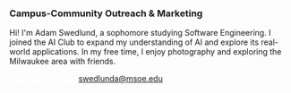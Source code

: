 ### Campus-Community Outreach & Marketing

Hi! I'm Adam Swedlund, a sophomore studying Software Engineering. I joined the AI Club to expand my understanding of AI and explore its real-world applications. In my free time, I enjoy photography and exploring the Milwaukee area with friends.

<a style = 'font-weight: bold; color: white;'>Contact Me Here:</a> <a style = 'color: blue eyes;'>swedlunda@msoe.edu</a>
